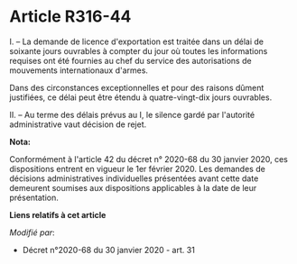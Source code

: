 # Article R316-44

I. – La demande de licence d'exportation est traitée dans un délai de soixante jours ouvrables à compter du jour où toutes
les informations requises ont été fournies au chef du service des autorisations de mouvements internationaux d'armes.

Dans des circonstances exceptionnelles et pour des raisons dûment justifiées, ce délai peut être étendu à quatre-vingt-dix
jours ouvrables.

II. – Au terme des délais prévus au I, le silence gardé par l'autorité administrative vaut décision de rejet.

**Nota:**

Conformément à l'article 42 du décret n° 2020-68 du 30 janvier 2020, ces dispositions entrent en vigueur le 1er février 2020.
Les demandes de décisions administratives individuelles présentées avant cette date demeurent soumises aux dispositions
applicables à la date de leur présentation.

**Liens relatifs à cet article**

_Modifié par_:

  - Décret n°2020-68 du 30 janvier 2020 - art. 31
